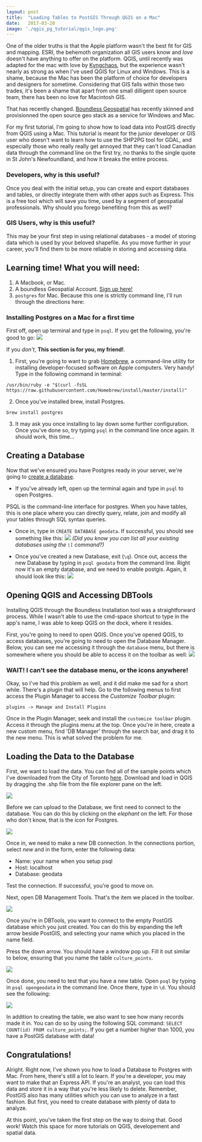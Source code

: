 ```yaml
---
layout: post
title:  "Loading Tables to PostGIS Through QGIS on a Mac"
date:   2017-03-20
image: './qgis_pg_tutorial/qgis_logo.png'
---
```

One of the older truths is that the Apple platform wasn't the best fit for GIS and mapping. ESRI, the behemoth organization all GIS users know and _love_ doesn't have anything to offer on the platform. QGIS, until recently was adapted for the mac with love by [Kyngchaos](http://www.kyngchaos.com/software/qgis), but the experience wasn't nearly as strong as when I've used QGIS for Linux and Windows. This is a shame, because the Mac has been the platform of choice for developers and designers for sometime. Considering that GIS falls within those two trades, it's been a shame that apart from one small dilligent open source team, there has been no love for Macintosh GIS.

That has recently changed. [Boundless Geospatial](https://boundlessgeo.com/) has recently skinned and provisionned the open source geo stack as a service for Windows and Mac.

For my first tutorial, I'm going to show how to load data into PostGIS directly from QGIS using a Mac. This tutorial is meant for the junior developer or GIS user who doesn't want to learn how to use the SHP2PG tool for GDAL, and especially those who really really get annoyed that they can't load Canadian data through the command line on the first try, no thanks to the single quote in St John's Newfoundland, and how it breaks the entire process. 

### Developers, why is this useful?

Once you deal with the initial setup, you can create and export databases and tables, or directly integrate them with other apps such as Express. This is a free tool which will save you time, used by a segment of geospatial professionals. Why should you forego benefiting from this as well?

### GIS Users, why is this useful?

This may be your first step in using relational databases - a model of storing data which is used by your beloved shapefile. As you move further in your career, you'll find them to be more reliable in storing and accessing data.

## Learning time! What you will need:

1. A Macbook, or Mac. 
2. A boundless Geospatial Account. [Sign up here!](https://connect.boundlessgeo.com/UserLogin?returnurl=%2fDownloads)
3. `postgres` for Mac. Because this one is strictly command line, I'll run through the directions here:

### Installing Postgres on a Mac for a first time

First off, open up terminal and type in `psql`. If you get the following, you're good to go:
![](../../assets/img/qgis_pg_tutorial/canihazpsql.png)

If you _don't_, **This section is for you, my friend!**.

1. First, you're going to want to grab [Homebrew](https://brew.sh/), a command-line utility for installing developer-focused software on Apple computers. Very handy! Type in the following command in terminal:
```
/usr/bin/ruby -e "$(curl -fsSL https://raw.githubusercontent.com/Homebrew/install/master/install)"
```
2. Once you've installed brew, install Postgres. 
```
brew install postgres
```
3. It may ask you once installing to lay down some further configuration. Once you've done so, try typing `psql` in the command line once again. It should work, this time... 


## Creating a Database
Now that we've ensured you have Postgres ready in your server, we're going to [create a database](http://nedroid.com/comics/2012-05-02-beartato-hackthedatabase.png).

- If you've already left, open up the terminal again and type in `psql` to open Postgres.

PSQL is the command-line interface for postgres. When you have tables, this is one place where you can directly query, relate, join and modify all your tables through SQL syntax queries.

- Once in, type in `CREATE DATABASE geodata`. If successful, you should see something like this:
![](../../assets/img/qgis_pg_tutorial/newdb.png)
_(Did you know you can list all your existing databases using the `\l` command?)_

- Once you've created a new Database, exit (`\q`). Once out, access the new Database by typing in `psql geodata` from the command line. Right now it's an empty database, and we need to enable postgis. Again, it should look like this:
![](../../assets/img/qgis_pg_tutorial/createpostgis.png)

## Opening QGIS and Accessing DBTools
Installing QGIS through the Boundless Installation tool was a straightforward process. While I wasn't able to use the cmd-space shortcut to type in the app's name, I was able to keep QGIS on the dock, where it resides. 

First, you're going to need to open QGIS. Once you've opened QGIS, to access databases, you're going to need to open the Database Manager. Below, you can see me accessing it through the `database` menu, but there is somewhere where you should be able to access it on the toolbar as well:
![](../../assets/img/qgis_pg_tutorial/accessdbmanager.png)

### WAIT! I can't see the database menu, or the icons anywhere!

Okay, so I've had this problem as well, and it did make me sad for a short while. There's a plugin that will help. Go to the following menus to first access the Plugin Manager to access the *Customize Toolbar* plugin:
```
plugins -> Manage and Install Plugins
```
Once in the Plugin Manager, seek and install the `customize toolbar` plugin. Access it through the plugins menu at the top. Once you're in here, create a new custom menu, find 'DB Manager' through the search bar, and drag it to the new menu. This is what solved the problem for me.

## Loading the Data to the Database

First, we want to load the data. You can find all of the sample points which I've downloaded from the City of Toronto [here](../../assets/tutorial-content/sample_shapefile.zip). Download and load in QGIS by dragging the .shp file from the file explorer pane on the left. 

![](../../assets/img/qgis_pg_tutorial/loaddata.png)

Before we can upload to the Database, we first need to connect to the database. You can do this by clicking on the _elephant_ on the left. For those who don't know, that is the icon for Postgres.

![](../../assets/img/qgis_pg_tutorial/connectdb.png)

Once in, we need to make a new DB connection. In the connections portion, select *new* and in the form, enter the following data:

* Name: your name when you setup psql
* Host: localhost
* Database: geodata 

Test the connection. If successful, you're good to move on.  


Next, open DB Management Tools. That's the item we placed in the toolbar.

![](../../assets/img/qgis_pg_tutorial/dbmanager.png)

Once you're in DBTools, you want to connect to the empty PostGIS database which you just created. You can do this by expanding the left arrow beside PostGIS, and selecting your name which you placed in the name field. 

Press the down arrow. You should have a window pop up. Fill it out similar to below, ensuring that you name the table `culture_points`.

![](../../assets/img/qgis_pg_tutorial/loaddatatotable.png)

Once done, you need to test that you have a new table. Open `psql` by typing in `psql opengeodata` in the command line. Once there, type in `\d`. You should see the following:

![](../../assets/img/qgis_pg_tutorial/resultscolumns.png)

In addition to creating the table, we also want to see how many records made it in. You can do so by using the following SQL command: `SELECT COUNT(id) FROM culture_points;`. If you get a number higher than 1000, you have a PostGIS database with data!

## Congratulations!

Alright. Right now, I've shown you how to load a Database to Postgres with Mac. From here, there's still a lot to learn. If you're a developer, you may want to make that an Express API. If you're an analyst, you can load this data and store it in a way that you're less likely to delete. Remember, PostGIS also has many utilities which you can use to analyze in a fast fashion. But first, you need to create database with plenty of data to analyze. 

At this point, you've taken the first step on the way to doing that. Good work! Watch this space for more tutorials on QGIS, developement and spatial data.  
